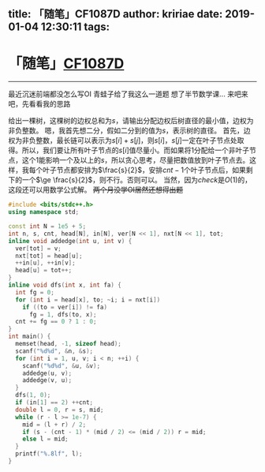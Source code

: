 title: 「随笔」CF1087D
author: kririae
date: 2019-01-04 12:30:11
tags:
---
# 「随笔」[CF1087D](http://codeforces.com/contest/1087/problem/D)

---

<!--more-->

最近沉迷前端都没怎么写OI
青蛙子给了我这么一道题
想了半节数学课...
来吧来吧，先看看我的思路

给出一棵树，这棵树的边权总和为$s$，请输出分配边权后树直径的最小值，边权为非负整数。
嗯，我首先想二分，假如二分到的值为$s$，表示树的直径。
首先，边权为非负整数，最长链可以表示为$s[i] + s[j]$，则$s[i]$，$s[j]$一定在叶子节点处取得。所以，我们要让所有叶子节点的$s[i]$值尽量小。而如果将$1$分配给一个非叶子节点，这个$1$能影响一个及以上的$s$，所以贪心思考，尽量把数值放到叶子节点去。这样，我每个叶子节点都安排为$\frac{s}{2}$，安排$cnt - 1$个叶子节点后，如果剩下的一个$\ge \frac{s}{2}$，则不行。否则可以。
当然，因为$check$是$O(1)$的，这段还可以用数学公式解。
<del>两个月没学OI居然还想得出题</del>
```cpp
#include <bits/stdc++.h>
using namespace std;

const int N = 1e5 + 5;
int n, s, cnt, head[N], in[N], ver[N << 1], nxt[N << 1], tot;
inline void addedge(int u, int v) {
  ver[tot] = v;
  nxt[tot] = head[u];
  ++in[u], ++in[v];
  head[u] = tot++;
}
inline void dfs(int x, int fa) {
  int fg = 0;
  for (int i = head[x], to; ~i; i = nxt[i])
    if ((to = ver[i]) != fa)
      fg = 1, dfs(to, x);
  cnt += fg == 0 ? 1 : 0;
}
int main() {
  memset(head, -1, sizeof head);
  scanf("%d%d", &n, &s);
  for (int i = 1, u, v; i < n; ++i) {
    scanf("%d%d", &u, &v);
    addedge(u, v);
    addedge(v, u);
  }
  dfs(1, 0);
  if (in[1] == 2) ++cnt;
  double l = 0, r = s, mid;
  while (r - l >= 1e-7) {
    mid = (l + r) / 2;
    if (s - (cnt - 1) * (mid / 2) <= (mid / 2)) r = mid;
    else l = mid;
  }
  printf("%.8lf", l);
}
```